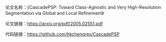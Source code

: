 论文名称：《CascadePSP: Toward Class-Agnostic and Very High-Resolution Segmentation via Global and Local Refinement》

论文链接：https://arxiv.org/pdf/2005.02551.pdf

代码链接：https://github.com/hkchengrex/CascadePSP


